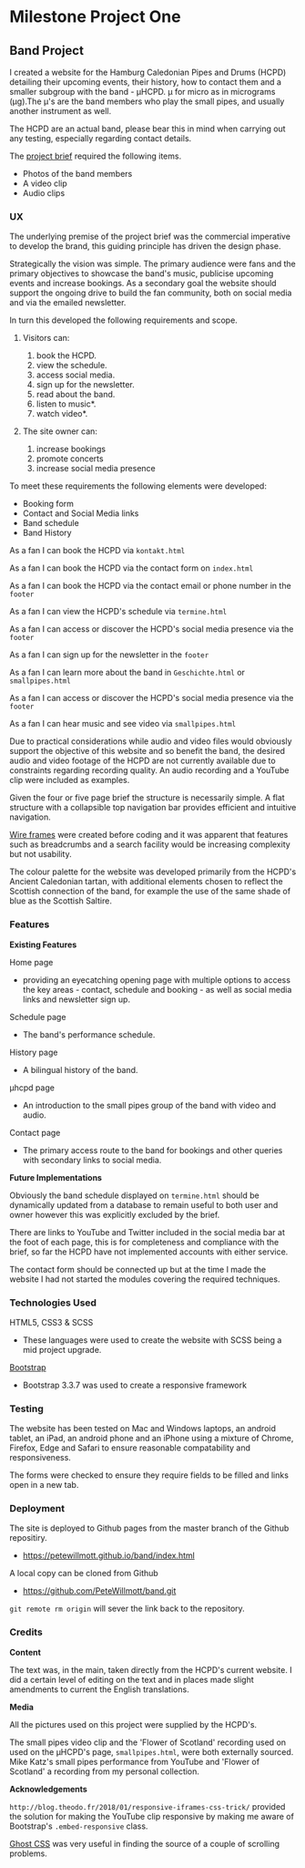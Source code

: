 
# Milestone Project One 

## Band Project

I created a website for the Hamburg Caledonian Pipes and Drums (HCPD) detailing their upcoming 
events, their history, how to contact them and a smaller subgroup with the band - µHCPD. µ for micro
as in micrograms (µg).The µ's are the band members who play the small pipes, and usually another instrument as well.

The HCPD are an actual band, please bear this in mind 
when carrying out any testing, especially regarding contact details.
 
The [project brief](https://courses.codeinstitute.net/courses/course-v1:codeinstitute+FE+2017_T3/courseware/c75714c9636b4cf59120d60acbec6ffd/f851a16813f14b3aae7bd1e6560443cd/?activate_block_id=block-v1%3Acodeinstitute%2BFE%2B2017_T3%2Btype%40sequential%2Bblock%40f851a16813f14b3aae7bd1e6560443cd) required the following items.

* Photos of the band members
* A video clip
* Audio clips


### UX

The underlying premise of the project brief was the commercial imperative to develop the brand, 
this guiding principle has driven the design phase.

Strategically the vision was simple. The primary audience were fans and the primary objectives to
showcase the band's music, publicise upcoming events and increase bookings. As a secondary goal
the website should support the ongoing drive to build the fan community, both on social media and
via the emailed newsletter.

In turn this developed the following requirements and scope.

1. Visitors can:
    1. book the HCPD.
    2. view the schedule.
    3. access social media.
    4. sign up for the newsletter. 
    5. read about the band.
    6. listen to music*.
    7. watch video*.  
                                                
2. The site owner can:
    1. increase bookings
    2. promote concerts
    3. increase social media presence

To meet these requirements the following elements were developed:

* Booking form
* Contact and Social Media links
* Band schedule
* Band History
 

As a fan I can book the HCPD via `kontakt.html`

As a fan I can book the HCPD via the contact form on `index.html`

As a fan I can book the HCPD via the contact email or phone number in the `footer`

As a fan I can view the HCPD's schedule via `termine.html`

As a fan I can access or discover the HCPD's social media presence via the `footer`

As a fan I can sign up for the newsletter in the `footer`

As a fan I can learn more about the band in `Geschichte.html` or `smallpipes.html`
                                            
As a fan I can access or discover the HCPD's social media presence via the `footer`

As a fan I can hear music and see video via `smallpipes.html`

Due to practical considerations while audio and video files would obviously support the objective of this website and so benefit the band,
the desired audio and video footage  of the HCPD are not currently available due to constraints 
regarding recording quality. An audio recording 
and a YouTube clip were included as examples.  


Given the four or five page brief the structure is necessarily simple. A flat structure with a collapsible 
top navigation bar provides efficient and intuitive navigation.

[Wire frames](https://s3.eu-central-1.amazonaws.com/petes-gp-bucket/HCPDupdate.bmpr) were created before coding and it was apparent that features such as breadcrumbs
and a search facility would be increasing complexity but not usability.

The colour palette for the website was developed primarily from the HCPD's Ancient Caledonian tartan, with 
additional elements chosen to reflect the Scottish connection of the band, for example the use of the same shade of
blue as the Scottish Saltire.

### Features

**Existing Features**

Home page

* providing an eyecatching opening page with multiple options to access the key areas - contact, schedule and booking - as well as social media links and newsletter sign up.

Schedule page

* The band's performance schedule.

History page

* A bilingual history of the band.

µhcpd page

* An introduction to the small pipes group of the band with video and audio.

Contact page

* The primary access route to the band for bookings and other queries with secondary links to social media.


**Future Implementations**

Obviously the band schedule displayed on `termine.html` should be dynamically updated from a database to remain 
useful to both user and owner however this was explicitly excluded by the brief.

There are links to YouTube and Twitter included in the social media bar at the foot of each page, this is for 
completeness and compliance with the brief, so far the HCPD have not implemented accounts with either service.

The contact form should be connected up but at the time I made the website I had not started the modules covering the required techniques. 

### Technologies Used

HTML5, CSS3 & SCSS

+ These languages were used to create the website with SCSS being a mid project upgrade.

[Bootstrap](https://getbootstrap.com/docs/3.3/)

* Bootstrap 3.3.7 was used to create a responsive framework

### Testing

The website has been tested on Mac and Windows laptops, an android tablet, an iPad, an android phone and an iPhone
using a mixture of Chrome, Firefox, Edge and Safari to ensure reasonable compatability and responsiveness.

The forms were checked to ensure they require fields to be filled and links open in a new tab. 

### Deployment

The site is deployed to Github pages from the master branch of the Github repositiry.
  * https://petewillmott.github.io/band/index.html

A local copy can be cloned from Github
  * https://github.com/PeteWillmott/band.git
 
`git remote rm origin` will sever the link back to the repository.
  

### Credits

**Content**

The text was, in the main, taken directly from the HCPD's current website. I did a 
certain level of editing on the text and in places made slight amendments to current the English translations.

**Media**

All the pictures used on this project were supplied by the HCPD's.

The small pipes video clip and the 'Flower of Scotland' recording used on used on the µHCPD's page, `smallpipes.html`, 
were both externally sourced. Mike Katz's small pipes performance from YouTube and 'Flower of Scotland' a recording
from my personal collection.

**Acknowledgements**

`http://blog.theodo.fr/2018/01/responsive-iframes-css-trick/` provided the solution for making the YouTube clip 
responsive by making me aware of Bootstrap's `.embed-responsive` class.

[Ghost CSS](http://wernull.com/2013/04/debug-ghost-css-elements-causing-unwanted-scrolling/) was very useful in 
finding the source of a couple of scrolling problems.
